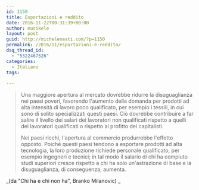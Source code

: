 ```yaml
---
id: 1150
title: Esportazioni e reddito
date: 2016-11-22T00:31:39+00:00
author: musikele
layout: post
guid: http://michelenasti.com/?p=1150
permalink: /2016/11/esportazioni-e-reddito/
dsq_thread_id:
  - "5322467526"
categories:
  - Italiano
tags:
  
---
```

> Una maggiore apertura al mercato dovrebbe ridurre la disuguaglianza nei paesi poveri, favorendo l'aumento della domanda per prodotti ad alta intensità di lavoro poco qualificato, per esempio i tessili, in cui sono di solito specializzati questi paesi. Ciò dovrebbe contribuire a far salire il livello dei salari dei lavoratori non qualificati rispetto a quelli dei lavoratori qualificati o rispetto al profitto dei capitalisti. 
> 
> Nei paesi ricchi, l'apertura al commercio produrrebbe l'effetto opposto. Poiché questi paesi tendono a esportare prodotti ad alta tecnologia, la loro produzione richiede personale qualificato, per esempio ingegneri e tecnici; in tal modo il salario di chi ha compiuto studi superiori cresce rispetto a chi ha solo un'astrazione di base e la disuguaglianza, di conseguenza, aumenta. 

_(da "Chi ha e chi non ha", Branko Milanovic) _